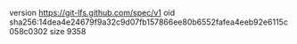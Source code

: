 version https://git-lfs.github.com/spec/v1
oid sha256:14dea4e24679f9a32c9d07fb157866ee80b6552fafea4eeb92e6115c058c0302
size 9358
